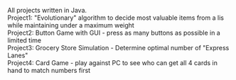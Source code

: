 All projects written in Java.<br>
Project1: "Evolutionary" algorithm to decide most valuable items from a lis while maintaining under a maximum weight<br>
Project2: Button Game with GUI - press as many buttons as possible in a limited time<br>
Project3: Grocery Store Simulation - Determine optimal number of "Express Lanes"<br>
Project4: Card Game - play against PC to see who can get all 4 cards in hand to match numbers first<br>
